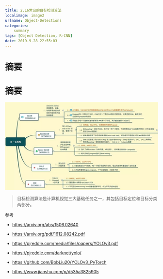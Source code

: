 ```yaml
---
title: 2.16常见的目标检测算法
localimage: image2
urlname: Object-Detections
categories:     
    summary    
tags: [Object Detection, R-CNN]
date: 2019-9-28 22:55:03
---
```


# 摘要

# 摘要

<div align=center>

![docker](./image2/216mubiaojiancesuanfa.jpeg)

</div>

> 目标检测算法是计算机视觉三大基础任务之一，其包括目标定位和目标分类两部分。



<!-- more -->



参考

- https://arxiv.org/abs/1506.02640

- https://arxiv.org/pdf/1612.08242.pdf

- https://pjreddie.com/media/files/papers/YOLOv3.pdf

- https://pjreddie.com/darknet/yolo/

- https://github.com/BobLiu20/YOLOv3_PyTorch

- https://www.jianshu.com/p/d535a3825905
